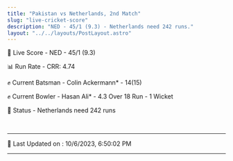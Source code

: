 ```yaml
---
title: "Pakistan vs Netherlands, 2nd Match"
slug: "live-cricket-score"
description: "NED - 45/1 (9.3) - Netherlands need 242 runs."
layout: "../../layouts/PostLayout.astro"
---
```


🔴 Live Score - NED - 45/1 (9.3)  

📊 Run Rate - CRR: 4.74  

✊ Current Batsman - Colin Ackermann* - 14(15)  

✊ Current Bowler - Hasan Ali* - 4.3 Over 18 Run - 1 Wicket  

📑 Status - Netherlands need 242 runs

<br />

***

📝 Last Updated on : 10/6/2023, 6:50:02 PM

***

